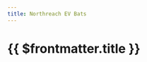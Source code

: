 ```yaml
---
title: Northreach EV Bats
---
```

<script setup>
  import ImageLink from '../.vitepress/components/ImageLink.vue'
</script>

# {{ $frontmatter.title }}

<ImageLink path="maps/" :name="$frontmatter.title" :alt="$frontmatter.title + ' Map'" />

